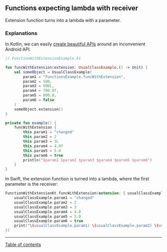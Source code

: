 ## Functions expecting lambda with receiver

Extension function turns into a lambda with a parameter.

### Explanations

In Kotlin, we can easily [create beautiful APIs](https://youtu.be/A2LukgT2mKc?t=1645) around an inconvenient Android API.

```kotlin
// FunctionWithExtensionExample.kt

fun funcWithExtension(extension: UsualClassExample.() -> Unit) {
    val someObject = UsualClassExample(
        param1 = "FunctionsExample.funcWithExtension",
        param2 = 500,
        param3 = 600L,
        param4 = 700.0f,
        param5 = 800.0,
        param6 = false
    )
    someObject.extension()
}

private fun example() {
    funcWithExtension {
        this.param1 = "changed"
        this.param2 = 2
        this.param3 = 3L
        this.param4 = 4.0f
        this.param5 = 5.0
        this.param6 = true
        println("$param1 $param2 $param3 $param4 $param5 $param6")
    }
}
```

In Swift, the extension function is turned into a lambda, where the first parameter is the receiver:

```swift
FunctionWithExtensionKt.funcWithExtension(extension: { usualClassExample in
    usualClassExample.param1 = "changed"
    usualClassExample.param2 = 2
    usualClassExample.param3 = 3
    usualClassExample.param4 = 4.0
    usualClassExample.param5 = 5.0
    usualClassExample.param6 = true
    print("\(usualClassExample.param1) \(usualClassExample.param2) \(usualClassExample.param3) \(usualClassExample.param4) \(usualClassExample.param5) \(usualClassExample.param6)")
})
```

---
[Table of contents](/README.md)